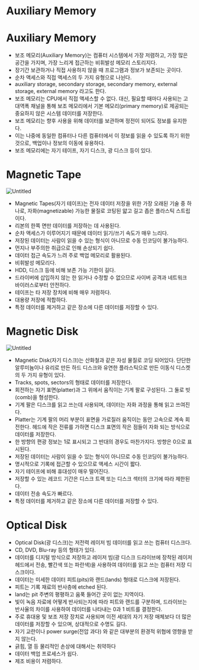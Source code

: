 # Auxiliary Memory

# Auxiliary Memory

- 보조 메모리(Auxiliary Memory)는 컴퓨터 시스템에서 가장 저렴하고, 가장 많은 공간을 가지며, 가장 느리게 접근하는 비휘발성 메모리 스토리지다.
- 장기간 보관하거나 직접 사용하지 않을 때 프로그램과 정보가 보존되는 곳이다.
- 순차 액세스와 직접 액세스의 두 가지 유형으로 나뉜다.
- auxiliary storage, secondary storage, secondary memory, external storage, external memory 라고도 한다.
- 보조 메모리는 CPU에서 직접 액세스할 수 없다. 대신, 필요할 때마다 사용되는 고대역폭 채널을 통해 보조 메모리에서 기본 메모리(primary memory)로 제공되는 중요하지 않은 시스템 데이터를 저장한다.
- 보조 메모리는 향후 사용을 위해 데이터를 보관하며 정전이 되어도 정보를 유지한다.
- 이는 나중에 동일한 컴퓨터나 다른 컴퓨터에서 이 정보를 읽을 수 있도록 하기 위한 것으로, 백업이나 정보의 이동에 유용하다.
- 보조 메모리에는 자기 테이프, 자기 디스크, 광 디스크 등이 있다.

# Magnetic Tape

![Untitled](Auxiliary%20Memory%208c3a819f66f4492783e1ad1d000fd45e/Untitled.png)

- Magnetic Tapes(자기 테이프)는 전자 데이터 저장을 위한 가장 오래된 기술 중 하나로, 자화(magnetizable) 가능한 물질로 코팅된 얇고 길고 좁은 플라스틱 스트립이다.
- 리본의 한쪽 면만 데이터를 저장하는 데 사용된다.
- 순차 액세스가 이루어지기 때문에 데이터 읽기/쓰기 속도가 매우 느리다.
- 저장된 데이터는 사람이 읽을 수 있는 형식이 아니므로 수동 인코딩이 불가능하다.
- 먼지나 부주의한 취급으로 인해 손상되기 쉽다.
- 데이터 접근 속도가 느려 주로 백업 메모리로 활용된다.
- 비휘발성 메모리다.
- HDD, 디스크 등에 비해 보존 가능 기한이 길다.
- 드라이버에 삽입하지 않는 한 읽거나 수정할 수 없으므로 사이버 공격과 네트워크 바이러스로부터 안전하다.
- 테이프는 타 저장 장치에 비해 매우 저렴하다.
- 대용량 저장에 적합하다.
- 특정 데이터를 제거하고 같은 장소에 다른 데이터를 저장할 수 있다.

# Magnetic Disk

![Untitled](Auxiliary%20Memory%208c3a819f66f4492783e1ad1d000fd45e/Untitled%201.png)

- Magnetic Disk(자기 디스크)는 산화철과 같은 자성 물질로 코딩 되어있다. 단단한 알루미늄이나 유리로 만든 하드 디스크와 유연한 플라스틱으로 만든 이동식 디스켓의 두 가지 유형이 있다.
- Tracks, spots, sectors의 형태로 데이터를 저장한다.
- 회전하는 자기 표면(platter)과 그 위에서 움직이는 기계 팔로 구성된다. 그 둘로 빗(comb)을 형성한다.
- 기계 팔은 디스크를 읽고 쓰는데 사용되며, 데이터는 자화 과정을 통해 읽고 쓰여진다.
- Platter는 기계 팔의 머리 부분이 표면을 가로질러 움직이는 동안 고속으로 계속 회전한다. 헤드에 작은 전류를 가하면 디스크 표면의 작은 점들이 자화 되는 방식으로 데이터를 저장한다.
- 한 방향의 편광 정보는 1로 표시되고 그 반대의 경우도 마찬가지다. 방향은 0으로 표시된다.
- 저장된 데이터는 사람이 읽을 수 있는 형식이 아니므로 수동 인코딩이 불가능하다.
- 명시적으로 기록에 접근할 수 있으므로 액세스 시간이 짧다.
- 자기 테이프에 비해 휴대성이 매우 떨어진다.
- 저장할 수 있는 레코드 기간은 디스크 트랙 또는 디스크 섹터의 크기에 따라 제한된다.
- 데이터 전송 속도가 빠르다.
- 특정 데이터를 제거하고 같은 장소에 다른 데이터를 저장할 수 있다.

# O**ptical Disk**

- Optical Disk(광 디스크)는 저전력 레이저 빔 데이터를 읽고 쓰는 컴퓨터 디스크다.
- CD, DVD, Blu-ray 등의 형태가 있다.
- 데이터를 디지털 방식으로 저장하고 레이저 빔(광 디스크 드라이브에 장착된 레이저 헤드에서 전송, 빨간색 또는 파란색)을 사용하여 데이터를 읽고 쓰는 컴퓨터 저장 디스크이다.
- 데이터는 미세한 데이터 피트(pits)와 랜드(lands) 형태로 디스크에 저장된다.
- 피트는 기록 재료의 반사층에 etched 된다.
- land는 pit 주변의 평평하고 움푹 들어간 곳이 없는 지역이다.
- 빛이 녹음 자료에 어떻게 반사되는지에 따라 피트와 랜드를 구분하며, 드라이브는 반사율의 차이를 사용하여 데이터를 나타내는 0과 1 비트를 결정한다.
- 주로 휴대용 및 보조 저장 장치로 사용되며 이전 세대의 자기 저장 매체보다 더 많은 데이터를 저장할 수 있으며, 상대적으로 수명도 길다.
- 자기 교란이나 power surge(전압 과다) 와 같은 대부분의 환경적 위협에 영향을 받지 않는다.
- 긁힘, 열 등 물리적인 손상에 대해서는 취약하다
- 데이터 백업 프로세스가 쉽다.
- 제조 비용이 저렴하다.